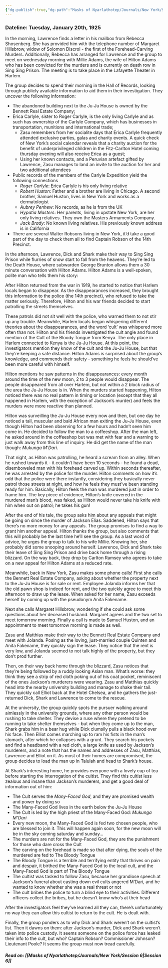 ```yaml
---
{"dg-publish":true,"dg-path":"Masks of Nyarlathotep/Journals/New York/Session 5.md","permalink":"/masks-of-nyarlathotep/journals/new-york/session-5/","tags":["TTRPG/Games/MoN"]}
---
```


### Dateline: Tuesday, January 20th, 1925
In the morning, Lawrence finds a letter in his mailbox from Rebecca Shosenberg. She has provided him with the telephone number of Margaret Hillsbrow, widow of Solomon Discrol - the first of the Forehead-Carving Murders. Additionally, Rebecca has arranged for Lawrence and the group to meet on wednesday morning with Millie Adams, the wife of Hilton Adams who has been convicted for the murders and is currently on death row in Sing Sing Prison. The meeting is to take place in the Lafayette Theater in Harlem.

The group decides to spend their morning in the Hall of Records, looking through publicly available information to aid them in their investigation. They uncover the following information:

- The abandoned building next to the Ju-Ju House is owned by the Bennett Real Estate Company;
- Erica Carlyle, sister to Roger Carlyle, is the only living Carlyle and as such has ownership of the Carlyle Company, which has businesses in transportation, munitions and international trade;
    - Zasu remembers from her socialite days that Erica Carlyle frequently attended exclusive parties, galas and charity events. A quick check of New York’s social calendar reveals that a charity auction for the benefit of underprivileged children in the Fitz-Carlton Hotel coming thursday evening will also receive Erica as a guest;
    - Using her known contacts, and a Peruvian artefact gifted by Lawrence, Zasu manages to land an invite to the auction for her and two additional attendees
- Public records of the members of the Carlyle Expedition yield the following connections
    - *Roger Carlyle*: Erica Carlyle is his only living relative
    - *Robert Huston*: Father and a brother are living in Chicago. A second brother, Samuel Huston, lives in New York and works as a dermatologist
    - *Aubrey Penhew*: No records, as he is from the UK
    - *Hypatia Masters*: Her parents, living in upstate New York, are her only living relatives. They own the Masters Armaments Company.
    - *Jack Brady*: No known living relatives. His previously known address is in California
- There are several Walter Robsons living in New York, it’d take a good part of the day to check them all to find Captain Robson of the 14th Precinct.

In the afternoon, Lawrence, Dick and Shark make their way to Sing Sing Prison while flurries of snow start to fall from the heavens. They’re led to the Death House, where subwarden George Brunton allows them a 30 minute conversation with Hilton Adams. Hilton Adams is a well-spoken, polite man who tells them his story:

After Hilton returned from the war in 1919, he started to notice that Harlem locals began to disappear. As the disappearances increased, they brought this information to the police (the 14th precinct), who refused to take the matter seriously. Therefore, Hilton and his war friends decided to start patrolling the streets themselves.

These patrols did not sit well with the police, who warned them to not stir up any trouble. Meanwhile, Harlem locals began whispering different theories about the disappearances, and the word ‘cult’ was whispered more often than not. Hilton and his friends investigated the cult angle and found mention of the Cult of the Bloody Tongue from Kenya. The only place in Harlem connected to Kenya is the Ju-Ju House. At this point, the investigators mention they know of the cult and the Ju-Ju House, but that they’re keeping a safe distance. Hilton Adams is surprised about the group’s knowledge, and commends their safety - something he feels he should’ve been more careful with himself.

Hilton mentions he saw patterns in the disappearances: every month around the time of the new moon, 2 to 3 people would disappear. The people disappeared from all over Harlem, but not within a 2 block radius of the area the Ju-Ju House is in. When the murders started happening, Hilton noticed there was no real pattern in timing or location (except that they all happened in Harlem, with the exception of Jackson’s murder) and feels the murders were more reactive than planned.

Hilton was surveilling the Ju-Ju House every now and then, but one day he noticed a tall, muscular and bald African man exiting the Ju-Ju House, even though Hilton had been observing for a few hours and hadn’t seen him come in. He decided to follow the man to a coffeeshop. After the man left, he asked around in the coffeeshop but was met with fear and a warning to just walk away from this line of inquiry. He did get the name of the man though: *Mukunga M’Dari*.

That night, as Hilton was patrolling, he heard a scream from an alley. When he rushed towards it - it couldn’t have been 10 seconds - he found a dead, disemboweled man with his forehead carved up. Within seconds thereafter, he was arrested by the police for the murder. Hilton comments on how it’s odd that the police were there instantly, considering they basically never patrol those streets at night, and how he feels they must’ve been standing ready for him. Basically, Hilton feels the man was murdered just in order to frame him. The key piece of evidence, Hilton’s knife covered in the murdered man’s blood, was faked, as Hilton would never take his knife with him when out on patrol; he takes his gun!

After the end of his tale, the group asks him about any appeals that might be going on since the murder of Jackson Elias. Saddened, Hilton says that there’s no more money for any appeals. The group promises to find a way to grant him another appeal. Hilton thanks the group, but also comments that this will probably be the last time he’ll see the group. As a last word of advice, he urges the group to talk to his wife Millie. Knowing her, she probably did some snooping around herself. Lawrence, Dick and Shark take their leave of Sing Sing Prison and drive back home through a rising blizzard. On the way back, they drop by Carlton Ramsey who agrees to take on a new appeal for Hilton Adams at a reduced rate.

Meanwhile, back in New York, Zasu makes some phone calls! First she calls the Bennett Real Estate Company, asking about whether the property next to the Ju-Ju House is for sale or rent. Employee Jolanda informs her that the old pawn shop is indeed for rent, and the two quickly agree to meet this afternoon to draw up the lease. When asked for her name, Zasu exceeds herself by coming up with the pseudonym Anita Fakename.

Next she calls Margaret Hillsbrow, wondering if she could ask some questions about her deceased husband. Margaret agrees and the two set to meet tomorrow morning. Finally a call is made to Samuel Huston, and an appointment to meet tomorrow morning is made as well.

Zasu and Matthias make their way to the Bennett Real Estate Company and meet with Jolanda. Posing as the loving, just-married couple Quinten and Anita Fakename, they quickly sign the lease. They notice that the rent is very low, and Jolanda seemed to not talk highly of the property, but they don’t prod further.

Then, on their way back home through the blizzard, Zasu notices that they’re being followed by a ruddy looking Asian man. What’s worse: they think they see a strip of red cloth poking out of his coat pocket, reminiscent of the ones Jackson’s murderers were wearing. Zasu and Matthias quickly head into the nearby university building and manage to shake their tail. They quickly call Elliot back at the Hotel Chelsea, and he gathers the just-returned Dick, Shark and Lawrence to come to the rescue.

At the university, the group quickly spots the pursuer walking around aimlessly in the university grounds, where any other person would be rushing to take shelter. They devise a ruse where they pretend to be running to take shelter themselves - but when they come up to the man, Shark grabs him in a bear hug while Dick clumsily pulls a black hood over his face. Then Elliot comes marching up to ram his fists in the man’s stomach, after which he collapses with a grunt. They search his pockets and find a headband with a red cloth, a large knife as used by Jackson’s murderers, and a note that has the names and addresses of Zasu, Matthias, Lawrence and Elliot on it. As most of their homes are compromised, the group decides to load the man up in Talulah and head to Shark’s house.

At Shark’s interesting home, he provides everyone with a lovely cup of tea before starting the interrogation of the cultist. They find this cultist less zealous and insane than Jackson’s murderers, and get a good deal of information out of him:

- The Cult serves the *Many-Faced God*, and they are promised wealth and power by doing so
- The Many-Faced God lives in the earth below the Ju-Ju House
- The Cult is led by the high priest of the Many-Faced God: *Mukunga M’Dari*
- Every new moon, the Many-Faced God is fed two chosen people, who are blessed to join it. This will happen again soon, for the new moon will be in the sky coming saturday and sunday…
- The murders are not for the Many-Faced God, they are the punishment for those who dare cross the Cult
- The carving on the forehead is made so that after dying, the souls of the murdered are fed to The Bloody Tongue
- The Bloody Tongue is a terrible and terrifying entity that thrives on pain and despair, it birthed the Many-Faced God to the local cult, and the Many-Faced God is part of The Bloody Tongue
- The cultist was tasked to follow Zasu, because her grandiose speech at Jackson’s funeral about casting down evil cults angered M’Dari, and he wanted to know whether she was a real threat or not
- The cult bribes the police to turn a blind eye to their activities. Different officers collect the bribes, but he doesn’t know who’s at their head

After the investigators feel they’ve learned all they can, there’s unfortunately no way they can allow this cultist to return to the cult. He is dealt with.

Finally, the group ponders as to why Dick and Shark weren’t on the cultist’s list. Then it dawns on them: after Jackson’s murder, Dick and Shark weren’t taken into police custody. It seems someone on the police force has leaked their info to the cult, but who? Captain Robson? Commissioner Johnson? Lieutenant Poole? It seems the group must now tread carefully.

##### Read on: [[Masks of Nyarlathotep/Journals/New York/Session 6\|Session 6]]